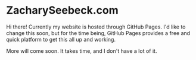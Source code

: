 # ZacharySeebeck.com 

Hi there! Currently my website is hosted through GitHub Pages. I'd like to change this soon, but for the time being, GitHub Pages provides a free and quick platform to get this all up and working. 

More will come soon. It takes time, and I don't have a lot of it.
